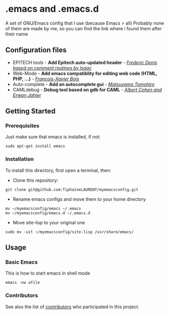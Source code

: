 # .emacs and .emacs.d

A set of GNU/Emacs config that I use (because Emacs > all)
Probably none of them are made by me, so you can find the link where i found them after their name

## Configuration files

- EPITECH tools - **Add Epitech auto-updated header** - *[Frederic Denis based on comment routines by Isaac](fred@epita.fr)*
- Web-Mode - **Add emacs compatiblity for editing web code (HTML, PHP, ...)** - *[Francois-Xavier Bois](http://github.com/fxbois/web-mode)*
- Auto-complete - **Add an autocomplete gui** - *[Matsuyama Tomohiro](http://cx4a.org/software/auto-complete)*
- CAMLdebug - **Debug tool based on gdb for CAML** - *[Albert Cohen and Erwan Jahier]()*

## Getting Started

### Prerequisites

Just make sure that emacs is installed, if not:
```
sudo apt-get install emacs
```

### Installation

To install this directory, first open a terminal, then:

- Clone this repository:
```
git clone git@github.com:TiphaineLAURENT/myemacsconfig.git
```

- Rename emacs configs and move them to your home directory
```
mv ~/myemacsconfig/emacs ~/.emacs
mv ~/myemacsconfig/emacs.d ~/.emacs.d
```

- Move site-lisp to your original one
```
sudo mv -uit ~/myemacsconfig/site-lisp /usr/share/emacs/
```

## Usage

### Basic Emacs

This is how to start emacs in shell mode
```
emacs -nw afile
```

### Contributors

See also the list of [contributors](https://github.com/TiphaineLAURENT/myemacsconfig/contributors) who participated in this project.
